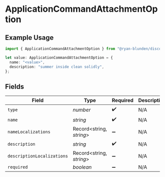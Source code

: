 # ApplicationCommandAttachmentOption

## Example Usage

```typescript
import { ApplicationCommandAttachmentOption } from "@ryan-blunden/discord/models/components";

let value: ApplicationCommandAttachmentOption = {
  name: "<value>",
  description: "summer inside clean solidly",
};
```

## Fields

| Field                      | Type                       | Required                   | Description                |
| -------------------------- | -------------------------- | -------------------------- | -------------------------- |
| `type`                     | *number*                   | :heavy_check_mark:         | N/A                        |
| `name`                     | *string*                   | :heavy_check_mark:         | N/A                        |
| `nameLocalizations`        | Record<string, *string*>   | :heavy_minus_sign:         | N/A                        |
| `description`              | *string*                   | :heavy_check_mark:         | N/A                        |
| `descriptionLocalizations` | Record<string, *string*>   | :heavy_minus_sign:         | N/A                        |
| `required`                 | *boolean*                  | :heavy_minus_sign:         | N/A                        |